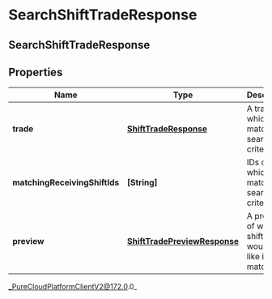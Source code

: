 # SearchShiftTradeResponse

## SearchShiftTradeResponse

## Properties

|Name | Type | Description | Notes|
|------------ | ------------- | ------------- | -------------|
| **trade** | [**ShiftTradeResponse**](ShiftTradeResponse) | A trade which matches search criteria | [optional] |
| **matchingReceivingShiftIds** | **[String]** | IDs of shifts which match the search criteria | [optional] |
| **preview** | [**ShiftTradePreviewResponse**](ShiftTradePreviewResponse) | A preview of what the shift trade would look like if matched | [optional] |



_PureCloudPlatformClientV2@172.0.0_
